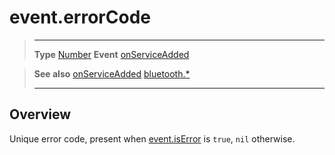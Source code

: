 # event.errorCode

> --------------------- ------------------------------------------------------------------------------------------
> __Type__              [Number](https://docs.coronalabs.com/api/type/Number.html)
> __Event__             [onServiceAdded](/plugin/bluetooth/type/Server/event/onServiceAdded/index.md)


> __See also__          [onServiceAdded](/plugin/bluetooth/type/Server/event/onServiceAdded/index.md)
>						[bluetooth.*](/plugin/bluetooth.md)
> --------------------- ------------------------------------------------------------------------------------------

## Overview

Unique error code, present when [event.isError](/plugin/bluetooth/type/Server/event/onServiceAdded/isError.md) is `true`, `nil` otherwise.